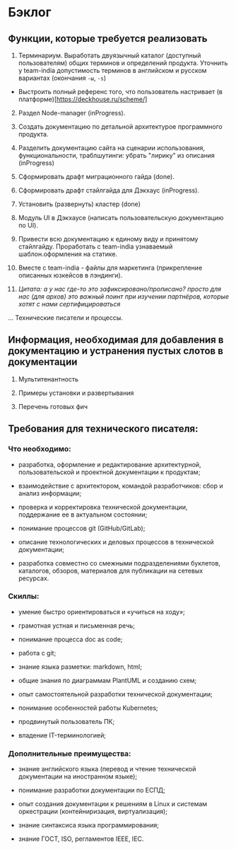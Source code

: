 # Бэклог

## Функции, которые требуется реализовать

1. Терминариум. Выработать двуязычный каталог (доступный пользователям) общих терминов и определений продукта. Уточнить у team-india допустимость терминов в английском и русском вариантах (окончания `-ы`, `-s`)

+ Выстроить полный референс того, что пользователь настривает (в платформе)[https://deckhouse.ru/scheme/]

2. Раздел Node-manager (inProgress).

3. Создать документацию по детальной архитектурое программного продукта.

4. Разделить документацию сайта на сценарии использования, функциональности, траблшутинги: убрать "лирику" из описания (inProgress)

5. Сформировать драфт миграционного гайда (done).

6. Сформировать драфт стайлгайда для Дэкхаус (inProgress).

7. Установить (развернуть) кластер (done)

8. Модуль UI в Дэкхаусе (написать пользовательскую документацию по UI).

9. Привести всю документацию к единому виду и принятому стайлгайду. Проработать с team-india узнаваемый шаблон.оформления на статике.

10. Вместе с team-india - файлы для маркетинга (прикрепление описанных юзкейсов в лэндинги).

11. _Цитата: а у нас где-то это зафиксировано/прописано? просто для нас (для архов) это важный поинт при изучении партнёров, которые хотят с нами сертифицироваться_

... Технические писатели и процессы.

## Информация, необходимая для добавления в документацию и устранения пустых слотов в документации

1. Мультитенантность

2. Примеры установки и развертывания

3. Перечень готовых фич

## Требования для технического писателя:

### Что необходимо:

* разработка, оформление и редактирование архитектурной, пользовательской и проектной документации к продуктам;

* взаимодействие с архитектором, командой разработчиков: сбор и анализ информации;

* проверка и корректировка технической документации, поддержание ее в актуальном состоянии;

* понимание процессов git (GitHub/GitLab);

* описание технологических и деловых процессов в технической документации;

* разработка совместно со смежными подразделениями буклетов, каталогов, обзоров, материалов для публикации на сетевых ресурсах.

### Скиллы:

* умение быстро ориентироваться и «учиться на ходу»;

* грамотная устная и письменная речь;

* понимание процесса doc as code;

* работа с git;

* знание языка разметки: markdown, html;

* общие знания по диаграммам PlantUML и созданию схем;

* опыт самостоятельной разработки технической документации;

* понимание особенностей работы Kubernetes;

* продвинутый пользователь ПК;

* владение IT-терминологией;

### Дополнительные преимущества:

* знание английского языка (перевод и чтение технической документации на иностранном языке);

* понимание разработки документации по ЕСПД;

* опыт создания документации к решениям в Linux и системам оркестрации (контейниризация, виртуализация);

* знание синтаксиса языка программирования;

* знание ГОСТ, ISO, регламентов IEEE, IEC.